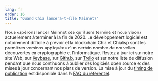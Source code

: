 ```yaml
---
lang: fr
order: 16
title: "Quand Chia lancera-t-elle Mainnet?"
---
```


Nous espérons lancer Mainnet dès qu'il sera terminé et nous visons actuellement à terminer à la fin de 2020. Le développement logiciel est notoirement difficile à prévoir et la blockchain Chia et Chialisp sont les premières versions appliquées d'un certain nombre de nouvelles découvertes en cryptographie et l'informatique. Restez à jour ici sur notre site Web, sur [Keybase](https://keybase.io/team/chia_network.public), sur [Github](https://github.com/Chia-Network/), sur [Trello](https://trello.com/b/ZuNx7sET/engineering-core) et sur notre liste de diffusion pendant que nous continuons à publier des logiciels open source et des mises à jour concernant nos plans de version. La mise à jour du [timing de publication](https://github.com/Chia-Network/chia-blockchain/wiki/FAQ#when-mainnet) est disponible dans la [FAQ du référentiel](https://github.com/Chia-Network/chia-blockchain/wiki/FAQ).
